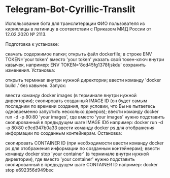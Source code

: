 # Telegram-Bot-Cyrillic-Translit

Использование бота для транслитерации ФИО пользователя из кириллицы в латиницу в соответствии с Приказом МИД России от 12.02.2020 № 2113.

Подготовка к установке:

скачать содержимое папки;
открыть файл dockerfile;
в строке ENV TOKEN='your token' вместо 'your token' указать свой токен-ключ внутри кавычек, например: ENV TOKEN='8cd45fg1378fjskdu'
сохранить изменения.
Установка:

открыть терминал внутри нужной директории;
ввести команду 'docker build .' без кавычек.
Запуск:

ввести команду docker images (в терминале внутри нужной директории);
скопировать созданный IMAGE ID (он будет самым последним по времени создания, при условии, что Вы не пытаетесь одновременно запустить несколько докеров);
ввести команду docker run -d -p 80:80 'your images', где вместо 'your images' нужно подставить скопированный в предыдущем шаге IMAGE IDб например: docker run -d -p 80:80 с9cd347b0a33
ввести команду docker ps для отображения информации по созданным контейнерам.
Остановка:

скопировать CONTAINER ID (при необходимости ввести команду docker ps для отображения информации по созданным контейнерам);
ввести команду docker stop 'your container' (в терминале внутри нужной директории), где вместо 'your container' нужно подставить скопированный в предыдущем шаге CONTAINER ID например: docker stop e692356d949bec
